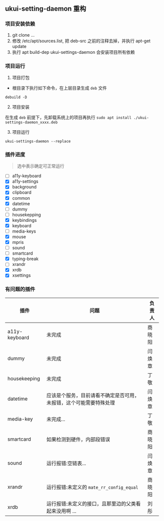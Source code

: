 ## ukui-setting-daemon 重构

### 项目安装依赖

1. git clone ...
2. 修改 /etc/apt/sources.list, 把 deb-src 之前的注释去掉，并执行 apt-get update
2. 执行 apt build-dep ukui-settings-daemon 会安装项目所有依赖

### 项目运行

1. 项目打包

- 根目录下执行如下命令，在上层目录生成 `deb` 文件

```shell
debuild -D
```

2. 项目安装

在生成 `deb` 前提下，先卸载系统上的项目再执行 `sudo apt install ./ukui-settings-daemon_xxxx.deb`

3. 项目运行

`ukui-settings-daemon --replace`

### 插件进度

> 选中表示确定可正常运行
- [ ] a11y-keyboard
- [x] a11y-settings
- [x] background
- [x] clipboard
- [x] common
- [x] datetime
- [ ] dummy
- [ ] housekepping
- [x] keybindings
- [x] keyboard
- [ ] media-keys
- [x] mouse
- [x] mpris
- [ ] sound
- [ ] smartcard
- [x] typing-break
- [ ] xrandr
- [x] xrdb
- [x] xsettings

### 有问题的插件

| 插件 | 问题 | 负责人 |
| --- | --- | --- |
| a11y-keyboard | 未完成 | 商晓阳 |
| dummy | 未完成 | 闫焕章 |
| housekeeping | 未完成 | 丁敬 |
| datetime | 应该是个服务，目前请看不确定是否可用，未报错，这个可能需要特殊处理 | 闫焕章 |
| media-key | 未完成...| 丁敬 |
| smartcard | 如果检测到硬件，内部段错误 | 商晓阳 |
| sound | 运行报错:空链表... | 闫焕章 |
| xrandr | 运行报错:未定义的 `mate_rr_config_equal` | 商晓阳 |
| xrdb | 运行报错:未定义的接口，且那里边的父类看起来没用啊 ...| 刘彤 |
